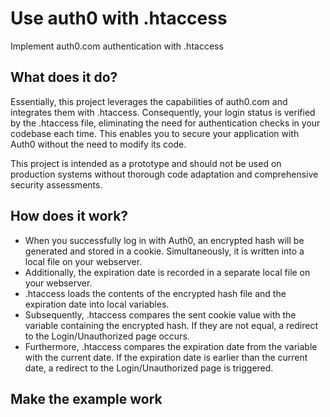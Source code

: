 # Use auth0 with .htaccess
Implement auth0.com authentication with .htaccess

## What does it do?
Essentially, this project leverages the capabilities of auth0.com and integrates them with .htaccess. Consequently, your login status is verified by the .htaccess file, eliminating the need for authentication checks in your codebase each time. This enables you to secure your application with Auth0 without the need to modify its code.

This project is intended as a prototype and should not be used on production systems without thorough code adaptation and comprehensive security assessments.

## How does it work?
* When you successfully log in with Auth0, an encrypted hash will be generated and stored in a cookie. Simultaneously, it is written into a local file on your webserver.
* Additionally, the expiration date is recorded in a separate local file on your webserver.
* .htaccess loads the contents of the encrypted hash file and the expiration date into local variables.
* Subsequently, .htaccess compares the sent cookie value with the variable containing the encrypted hash. If they are not equal, a redirect to the Login/Unauthorized page occurs.
* Furthermore, .htaccess compares the expiration date from the variable with the current date. If the expiration date is earlier than the current date, a redirect to the Login/Unauthorized page is triggered.

## Make the example work


